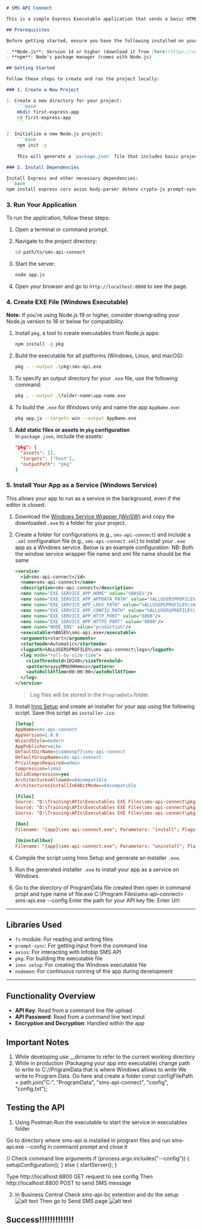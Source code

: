 ```markdown
# SMS API Connect

This is a simple Express Executable application that sends a basic HTML response when accessed via the root route (`/`).

## Prerequisites

Before getting started, ensure you have the following installed on your machine:

- **Node.js**: Version 14 or higher (download it from [here](https://nodejs.org/))
- **npm**: Node's package manager (comes with Node.js)

## Getting Started

Follow these steps to create and run the project locally:

### 1. Create a New Project

1. Create a new directory for your project:
    ```bash
    mkdir first-express-app
    cd first-express-app
    ```

2. Initialize a new Node.js project:
    ```bash
    npm init -y
    ```
    This will generate a `package.json` file that includes basic project information.

### 2. Install Dependencies

Install Express and other necessary dependencies:
```bash
npm install express cors axios body-parser dotenv crypto-js prompt-sync cookie-parser nodemon
```

### 3. Run Your Application

To run the application, follow these steps:

1. Open a terminal or command prompt.
2. Navigate to the project directory:
    ```bash
    cd path/to/sms-api-connect
    ```

3. Start the server:
    ```bash
    node app.js
    ```

4. Open your browser and go to `http://localhost:8800` to see the page.

### 4. Create EXE File (Windows Executable)

**Note:** If you're using Node.js 19 or higher, consider downgrading your Node.js version to 18 or below for compatibility.

1. Install `pkg`, a tool to create executables from Node.js apps:
    ```bash
    npm install -g pkg
    ```

2. Build the executable for all platforms (Windows, Linux, and macOS):
    ```bash
    pkg . --output .\pkg\sms-api.exe
    ```

3. To specify an output directory for your `.exe` file, use the following command:
    ```bash
    pkg . --output .\folder-name\app-name.exe
    ```

4. To build the `.exe` for Windows only and name the app `AppName.exe`:
    ```bash
    pkg app.js --targets win --output AppName.exe
    ```

5. **Add static files or assets in `pkg` configuration**  
    In `package.json`, include the assets:
    ```json
    "pkg": {
      "assets": [],
      "targets": ["host"],
      "outputPath": "pkg"
    }
    ```

### 5. Install Your App as a Service (Windows Service)

This allows your app to run as a service in the background, even if the editor is closed.

1. Download the [Windows Service Wrapper (WinSW)](https://github.com/winsw/winsw/releases) and copy the downloaded `.exe` to a folder for your project.

2. Create a folder for configurations (e.g., `sms-api-connect`) and include a `.xml` configuration file (e.g., `sms-api-connect.xml`) to install your `.exe` app as a Windows service. Below is an example configuration:
NB: Both the window service wrapper file name and xml file name should be the same
    ```xml
    <service>
      <id>sms-api-connect</id>
      <name>sms-api-connect</name>
      <description>sms-api-connect</description>
      <env name="EXE_SERVICE_APP_HOME" value="%BASE%"/>
      <env name="EXE_SERVICE_APP_APPDATA_PATH" value="%ALLUSERSPROFILE%\sms-api-connect\"/>
      <env name="EXE_SERVICE_APP_LOGS_PATH" value="%ALLUSERSPROFILE%\sms-api-connect\logs"/>
      <env name="EXE_SERVICE_APP_CONFIG_PATH" value="%ALLUSERSPROFILE%\sms-api-connect\config"/>
      <env name="EXE_SERVICE_APP_HTTP_PORT" value="8800"/>
      <env name="EXE_SERVICE_APP_HTTPS_PORT" value="9000"/>
      <env name="NODE_ENV" value="production"/>
      <executable>%BASE%\sms-api.exe</executable>
      <arguments>start</arguments>
      <startmode>Automatic</startmode>
      <logpath>%ALLUSERSPROFILE%\sms-api-connect\logs</logpath>
      <log mode="roll-by-size-time">
        <sizeThreshold>10240</sizeThreshold>
        <pattern>yyyyMMddHHmmss</pattern>
        <autoRollAtTime>00:00:00</autoRollAtTime>
      </log>
    </service>
    ```

    > Log files will be stored in the `ProgramData` folder.

3. Install [Inno Setup](https://jrsoftware.org/isinfo.php) and create an installer for your app using the following script. Save this script as `installer.iss`:
    ```ini
    [Setup]
    AppName=sms-api-connect
    AppVersion=1.0.0
    WizardStyle=modern
    AppPublisher=mike
    DefaultDirName={commonpf}\sms-api-connect
    DefaultGroupName=sms-api-connect
    PrivilegesRequired=admin
    Compression=lzma2
    SolidCompression=yes
    ArchitecturesAllowed=x64compatible
    ArchitecturesInstallIn64BitMode=x64compatible

    [Files]
    Source: "D:\Training\APIs\Executables EXE Files\sms-api-connect\pkg\sms-api.exe"; DestDir: "{app}"; Flags: ignoreversion
    Source: "D:\Training\APIs\Executables EXE Files\sms-api-connect\pkg\sms-api-connect.exe"; DestDir: "{app}"; Flags: ignoreversion
    Source: "D:\Training\APIs\Executables EXE Files\sms-api-connect\pkg\sms-api-connect.xml"; DestDir: "{app}"; Flags: ignoreversion

    [Run]
    Filename: "{app}\sms-api-connect.exe"; Parameters: "install"; Flags: postinstall hidewizard runhidden

    [UninstallRun]
    Filename: "{app}\sms-api-connect.exe"; Parameters: "uninstall"; Flags: runhidden
    ```

4. Compile the script using Inno Setup and generate an installer `.exe`.

5. Run the generated installer `.exe` to install your app as a service on Windows.

6. Go to the directory of ProgramData file created then open in command propt and type name of file.exe
C:\Program Files\sms-api-connect> sms-api.exe --config
Enter the path for your API key file:
Enter Url:

---

## Libraries Used

- `fs` module: For reading and writing files
- `prompt-sync`: For getting input from the command line
- `axios`: For interacting with Infobip SMS API
- `pkg`: For building the executable file
- `inno setup`: For creating the Windows executable file
- `nodemon`: For continuous running of the app during development

---

## Functionality Overview

- **API Key**: Read from a command line file upload
- **API Password**: Read from a command line text input
- **Encryption and Decryption**: Handled within the app

## Important Notes
1. While developing use __dirname to refer to the current working directory
2. While in production (Packaging your app into executable) change path to write to C://PrigramData that is where Windows allows to write 
We write to Program Data. Go here and create a folder
const configFilePath = path.join("C:", "ProgramData", "sms-api-connect", "config", "config.txt");

## Testing the API
1. Using Postman
Run the executable to start the service in executables folder

Go to directory where sms-api is installed in program files and run sms-api.exe --config in command prompt and close it

// Check command line arguments
if (process.argv.includes("--config")) {
  setupConfiguration();
} else {
  startServer();
}

Type http://localhost:8800 GET request to see config
Then http://localhost:8800 POST to send SMS message

2. In Business Central
Check sms-api-bc extention and do the setup
![alt text](image.png)
Then go to Send SMS page
![alt text](image-1.png)

Success!!!!!!!!!!!!!
---
